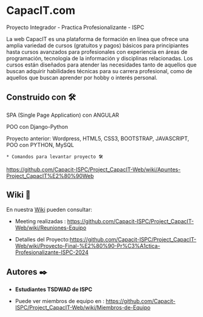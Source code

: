 # CapacIT.com       

Proyecto Integrador - Practica Profesionalizante - ISPC

La web CapacIT es una plataforma de formación en línea que ofrece una amplia variedad de cursos (gratuitos y pagos) básicos para principiantes hasta cursos avanzados para profesionales con experiencia en áreas de programación, tecnología de la información y disciplinas relacionadas. Los cursos están diseñados para atender las necesidades tanto de aquellos que buscan adquirir habilidades técnicas para su carrera profesional, como de aquellos que buscan aprender por hobby o interés personal.



## Construido con 🛠️

SPA (Single Page Application) con ANGULAR

POO con Django-Python

Proyecto anterior: Wordpress, HTML5, CSS3, BOOTSTRAP, JAVASCRIPT, POO con PYTHON, MySQL

 	* Comandos para levantar proyecto 🛠️

https://github.com/Capacit-ISPC/Project_CapacIT-Web/wiki/Apuntes-Project_CapacIT%E2%80%90Web


## Wiki 📖

En nuestra [Wiki](https://github.com/Capacit-ISPC/Project_CapacIT-Web/wiki ) pueden consultar:

  * Meeting realizadas : https://github.com/Capacit-ISPC/Project_CapacIT-Web/wiki/Reuniones-Equipo

  * Detalles del Proyecto:https://github.com/Capacit-ISPC/Project_CapacIT-Web/wiki/Proyecto-Final-%E2%80%90-Pr%C3%A1ctica-Profesionalizante-ISPC-2024


## Autores ✒️

* **Estudiantes TSDWAD de ISPC**

* Puede ver miembros de equipo en : https://github.com/Capacit-ISPC/Project_CapacIT-Web/wiki/Miembros-de-Equipo


